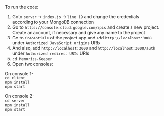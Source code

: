 To run the code:  

1. Goto `server` -> `index.js` -> `line 19` and change the credentials according to your MongoDB connection  
2. Go to `https://console.cloud.google.com/apis` and create a new project. Create an account, if necessary and give any name to the project  
3. Go to `Credentials` of the project app and add `http://localhost:3000` under `Authorized JavaScript origins` URIs  
4. And also, add `http://localhost:3000` and `http://localhost:3000/auth` under `Authorized redirect URIs` URIs
5. `cd Memories-Keeper`  
6. Open two consoles:  

On console 1-  
`cd client`  
`npm install`  
`npm start`  

On console 2-  
`cd server`  
`npm install`  
`npm start`
